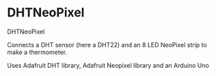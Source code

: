 DHTNeoPixel
===========

DHTNeoPixel 

Connects a DHT sensor (here a DHT22) and an 8 LED NeoPixel strip to make a thermometer.

Uses Adafruit DHT library, Adafruit Neopixel library and an Arduino Uno
